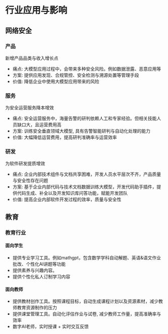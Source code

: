 # 行业应用与影响

## 网络安全

### 产品

新增产品品类与收入增长点

- 痛点: 大模型应用过程中，会带来多种安全风险。例如数据泄露、恶意应用等
- 方案: 提供应用发现、合规管控、安全检测与溯源处置等管理手段
- 价值: 降低企业中使用大模型应用带来的风险

### 服务

为安全运营服务降本增效

- 痛点: 安全运营服务中，海量告警的研判依赖人工和专家经验。但相关技能人员缺口大，且运营费用高
- 方案: 训练安全垂直领域大模型, 具有告警智能研判与自动化处理的能力
- 价值: 大幅降低运营费用，提高研判准确率与运营效率

### 研发

为软件研发提质增效

- 痛点: 企业内部技术组件与文档共享困难，开发人员水平层次不齐，产品质量与安全性存在问题
- 方案: 基于企业内部代码与技术文档数据训练大模型，开发代码助手插件，提供代码生成、补全以及开发知识库问答功能，赋能开发团队
- 价值: 提高企业内部软件开发过程的效率，质量与安全性

## 教育

### 教育行业

#### 面向学生

- 提供专业学习工具。例如mathgpt，包含数学学科自动解题、英语&语文作业批改、个性化AI讲题等功能
- 提供素养与兴趣内容。
- 提供个性化私人订制学习内容

#### 面向教师

- 提供教材创作工具。按照课程目标，自动生成课程计划以及资源素材，减少教师教育资源制作的压力
- 提供课堂管理工具。自动化评估作业与试卷, 减少教师工作量，提高准确率与效率
- 数字AI老师，实时授课 + 实时交互反馈